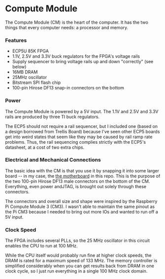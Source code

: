 # Compute Module

The Compute Module (CM) is the heart of the computer.  It has the two things that every computer needs:  a processor and memory.  

### Features

- ECP5U 85K FPGA
- 1.1V, 2.5V and 3.3V buck regulators for the FPGA's voltage rails
- Supply sequencer to bring voltage rails up and down "correctly" (see below)
- 16MB DRAM
- 25MHz oscillator
- Bitstream SPI flash chip
- 100-pin Hirose DF13 snap-in connectors on the bottom

### Power

The Compute Module is powered by a 5V input.  The 1.1V and 2.5V and 3.3V rails are produced by three TI buck regulators.

The ECP5 should not require a rail sequencer, but I included one (based on a design borrowed from Trellis Board) because I've seen other ECP5 boards get into weird states that seem like they may be caused by rail ramp rate problems.  Thus, the rail sequencing complies strictly with the ECP5's datasheet, at a cost of two extra chips.

### Electrical and Mechanical Connections

The basic idea with the CM is that you use it by snapping it into some larger board -- in my case, the [the motherboard](../motherboard/readme.md) in this repo.  This is the purpose of the two 100-pin Hirose DF13 male connectors on the bottom of the CM.  Everything, even power andJTAG, is brought out solely through these connectors.

The connectors and overall size and shape were inspired by the Raspberry Pi Compute Module 3 (CM3).  I wasn't able to maintain the same pinout as the Pi CM3 because I needed to bring out more IOs and wanted to run off a 5V input.

### Clock Speed

The FPGA includes several PLLs, so the 25 MHz oscillator in this circuit enables the CPU to run at 100 MHz.  

While the CPU itself would probably run fine at higher clock speeds, the DRAM is rated for a maximum speed of 133 MHz.  The memory controller is simplified considerably when you can get results back from DRAM in one clock cycle, so I just run everything in a single 100 MHz clock domain.
